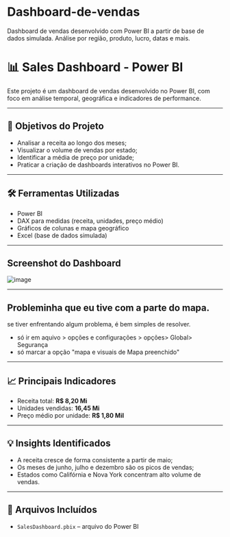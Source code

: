 # Dashboard-de-vendas
Dashboard de vendas desenvolvido com Power BI a partir de base de dados simulada. Análise por região, produto, lucro, datas e mais.
# 📊 Sales Dashboard - Power BI

Este projeto é um dashboard de vendas desenvolvido no Power BI, com foco em análise temporal, geográfica e indicadores de performance.

---

## 🎯 Objetivos do Projeto

- Analisar a receita ao longo dos meses;
- Visualizar o volume de vendas por estado;
- Identificar a média de preço por unidade;
- Praticar a criação de dashboards interativos no Power BI.

---

## 🛠️ Ferramentas Utilizadas

- Power BI
- DAX para medidas (receita, unidades, preço médio)
- Gráficos de colunas e mapa geográfico
- Excel (base de dados simulada)

---

##  Screenshot do Dashboard

![image](https://github.com/user-attachments/assets/9ff691dc-a0b0-4adb-8a8b-7a898e4832b8)

---
## Probleminha que eu tive com a parte do mapa.
  se tiver enfrentando algum problema, é bem simples de resolver.
 - só ir em aquivo > opções e configurações > opções> Global> Segurança
 - só marcar a opção "mapa e visuais de Mapa preenchido"
   

---

## 📈 Principais Indicadores

- Receita total: **R$ 8,20 Mi**
- Unidades vendidas: **16,45 Mi**
- Preço médio por unidade: **R$ 1,80 Mil**

---

## 💡 Insights Identificados

- A receita cresce de forma consistente a partir de maio;
- Os meses de junho, julho e dezembro são os picos de vendas;
- Estados como Califórnia e Nova York concentram alto volume de vendas.

---

## 📁 Arquivos Incluídos

- `SalesDashboard.pbix` – arquivo do Power BI







